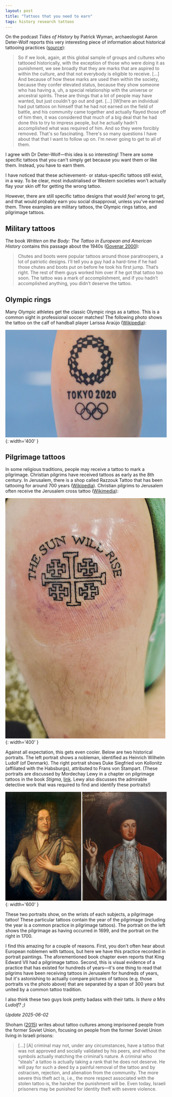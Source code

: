 ```yaml
---
layout: post
title: "Tattoos that you need to earn"
tags: history research tattoos
---
```


On the podcast *Tides of History* by Patrick Wyman, archaeologist Aaron Deter-Wolf reports this very interesting piece of information about historical tattooing practices ([source](https://wondery.com/shows/tides-of-history/episode/5629-ancient-tattooing-interview-with-aaron-deter-wolf/)):

> So if we look, again, at this global sample of groups and cultures who tattooed historically, with the exception of those who were doing it as punishment, we see broadly that they are marks that are aspired to within the culture, and that not everybody is eligible to receive. [...] And because of how these marks are used then within the society, because they confer elevated status, because they show someone who has having a, uh, a special relationship with the universe or ancestral spirits. These are things that a lot of people may have wanted, but just couldn't go out and get. [...] [W]here an individual had put tattoos on himself that he had not earned on the field of battle, and his community came together and actually flayed those off of him then, it was considered that much of a big deal that he had done this to try to impress people, but he actually hadn't accomplished what was required of him. And so they were forcibly removed. That's so fascinating. There's so many questions I have about that that I want to follow up on. I'm never going to get to all of them.  

I agree with Dr Deter-Wolf—this idea is so interesting! There are some specific tattoos that you can't simply get because you want them or like them. Instead, you have to earn them.

I have noticed that these achievement- or status-specific tattoos still exist, in a way. To be clear, most industrialised or Western societies won't actually flay your skin off for getting the wrong tattoo.

However, there are still specific tattoo designs that would *feel* wrong to get, and that would probably earn you social disapproval, unless you've earned them. Three examples are military tattoos, the Olympic rings tattoo, and pilgrimage tattoos.

## Military tattoos

The book *Written on the Body: The Tattoo in European and American History* contains this passage about the 1940s ([Govenar 2000](https://www.degruyterbrill.com/document/doi/10.1515/9780691238258-015/html)):  

> Chutes and boots were popular tattoos around those paratroopers, a lot of patriotic designs. I’ll tell you a guy had a hard-time if he had those chutes and boots put on before he took his first jump. That’s right. The rest of them guys worked him over if he got that tattoo too soon. The tattoo was a mark of accomplishment, and if you hadn’t accomplished anything, you didn’t deserve the tattoo.  

## Olympic rings

Many Olympic athletes get the classic Olympic rings as a tattoo. This is a common sight in professional soccer matches! The following photo shows the tattoo on the calf of handball player Larissa Araújo ([Wikipedia](https://en.wikipedia.org/wiki/Olympic_tattoo)):

![Olympic rings tattoo](/assets/images/2024-07-21_Handball_Frauen,_Freundschaftsspiel_Deutschland-Brasilien_STP_1243_by_Stepro.jpg){: width='400' }

## Pilgrimage tattoos

In some religious traditions, people may receive a tattoo to mark a pilgrimage. Christian pilgrims have received tattoos as early as the 8th century. In Jerusalem, there is a shop called Razzouk Tattoo that has been tattooing for around 700 years ([Wikipedia](https://en.wikipedia.org/wiki/Razzouk_Tattoo)). Christian pilgrims to Jerusalem often receive the Jerusalem cross tattoo ([Wikimedia](https://commons.m.wikimedia.org/wiki/File:Razzouk_Jerusalem_Cross_Tattoo.jpg)):

![Razzouk Jerusalem cross tattoo](/assets/images/Razzouk_Jerusalem_Cross_Tattoo.jpg){: width='400' }

Against all expectation, this gets even cooler. Below are two historical portraits. The left portrait shows a nobleman, identified as Heinrich Wilhelm Ludolf (of Denmark). The right portrait shows Duke Siegfried von Kollonitz (affiliated with the Habsburgs), attributed to Frans von Stampart. (These portraits are discussed by Mordechay Lewy in a chapter on pilgrimage tattoos in the book *Stigma*, [link](https://www.degruyterbrill.com/document/doi/10.1515/9780271095882-007/html?lang=en). Lewy also discusses the admirable detective work that was required to find and identify these portraits!)

![two portrait paintings, each showing a nobleman with a visible tattoo on the wrist](/assets/images/portrait_pilgrim_tattoos.jpg){: width='600' }  

These two portraits show, on the wrists of each subjects, a pilgrimage tattoo! These particular tattoos contain the year of the pilgrimage (including the year is a common practice in pilgrimage tattoos). The portrait on the left shows the pilgrimage as having occurred in 1699, and the portrait on the right in 1700.

I find this amazing for a couple of reasons. First, you don't often hear about European noblemen with tattoos, but here we have this practice recorded in portrait paintings. The aforementioned book chapter even reports that King Edward VII had a pilgrimage tattoo. Second, this is visual evidence of a practice that has existed for hundreds of years—it's one thing to read that pilgrims have been receiving tattoos in Jerusalem for hundreds of years, but it's astonishing to actually compare pictures of tattoos (e.g. those portraits vs the photo above) that are separated by a span of 300 years but united by a common tattoo tradition.  

I also think these two guys look pretty badass with their tatts. *Is there a Mrs Ludolf? ;)*

*Update 2025-06-02*

Shoham ([2015](https://link.springer.com/book/10.1007/978-3-319-15871-6)) writes about tattoo cultures among imprisoned people from the former Soviet Union, focusing on people from the former Soviet Union living in Israeli prisons:

> [...] [A] criminal may not, under any circumstances, have a tattoo that was not approved and socially validated by his peers, and without the symbols actually matching the criminal’s nature. A criminal who “steals” a tattoo is actually taking a rank that he does not deserve. He will pay for such a deed by a painful removal of the tattoo and by ostracism, rejection, and alienation from the community. The more severe this theft act is, i.e., the more respect associated with the stolen tattoo is, the harsher the punishment will be. Even today, Israeli prisoners may be punished for identity theft with severe violence.
